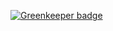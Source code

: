 
[![Greenkeeper badge](https://badges.greenkeeper.io/kierandenshi/image-convert-lambda.svg)](https://greenkeeper.io/)
